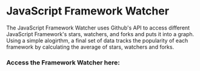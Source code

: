 # JavaScript Framework Watcher

The JavaScript Framework Watcher uses Github's API to access different JavaScript Framework's stars, watchers, and forks and puts it into a graph. Using a simple alogirthm, a final set of data tracks the popularity of each framework by calculating the average of stars, watchers and forks.

### Access the Framework Watcher here:
